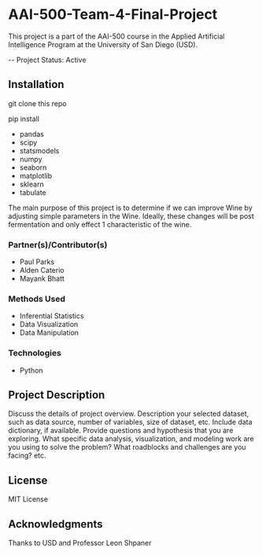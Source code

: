 # AAI-500-Team-4-Final-Project

This project is a part of the AAI-500 course in the Applied Artificial Intelligence Program at the University of San Diego (USD). 

-- Project Status: Active

## Installation

git clone this repo

pip install 
- pandas
- scipy
- statsmodels
- numpy
- seaborn
- matplotlib
- sklearn
- tabulate

The main purpose of this project is to determine if we can improve Wine by adjusting simple parameters in the Wine. Ideally, these changes will be post fermentation and only effect 1 characteristic of the wine.
### Partner(s)/Contributor(s)  
- Paul Parks
- Alden Caterio
- Mayank Bhatt

### Methods Used
- Inferential Statistics
- Data Visualization
- Data Manipulation
### Technologies
- Python

## Project Description
Discuss the details of project overview. Description your selected dataset, such as data source, number of variables, size of dataset, etc. Include data dictionary, if available.  Provide questions and hypothesis that you are exploring. What specific data analysis, visualization, and modeling work are you using to solve the problem? What roadblocks and challenges are you facing? etc. 

## License
MIT License

## Acknowledgments
Thanks to USD and Professor Leon Shpaner
